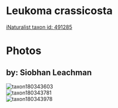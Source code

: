 
Leukoma crassicosta
===================
  
[iNaturalist taxon id: 491285](https://www.inaturalist.org/taxa/491285)
# Photos

## by: Siobhan Leachman
  
![taxon180343603](https://inaturalist-open-data.s3.amazonaws.com/photos/193227747/medium.jpg)  
![taxon180343781](https://inaturalist-open-data.s3.amazonaws.com/photos/193227881/medium.jpg)  
![taxon180343978](https://inaturalist-open-data.s3.amazonaws.com/photos/193228876/medium.jpg)